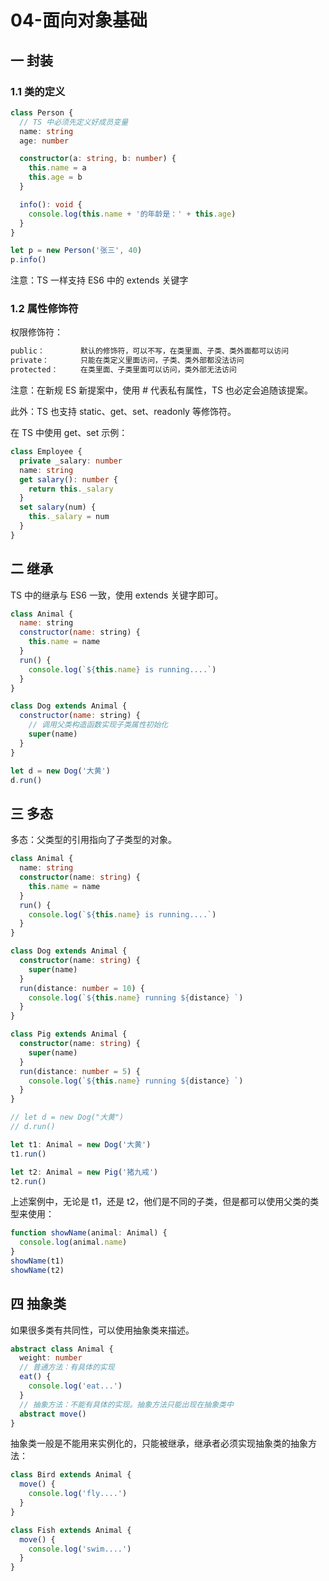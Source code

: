 # 04-面向对象基础

## 一 封装

### 1.1 类的定义

```ts
class Person {
  // TS 中必须先定义好成员变量
  name: string
  age: number

  constructor(a: string, b: number) {
    this.name = a
    this.age = b
  }

  info(): void {
    console.log(this.name + '的年龄是：' + this.age)
  }
}

let p = new Person('张三', 40)
p.info()
```

注意：TS 一样支持 ES6 中的 extends 关键字

### 1.2 属性修饰符

权限修饰符：

```txt
public：        默认的修饰符，可以不写，在类里面、子类、类外面都可以访问
private：       只能在类定义里面访问，子类、类外部都没法访问
protected：     在类里面、子类里面可以访问，类外部无法访问
```

注意：在新规 ES 新提案中，使用 # 代表私有属性，TS 也必定会追随该提案。

此外：TS 也支持 static、get、set、readonly 等修饰符。

在 TS 中使用 get、set 示例：

```ts
class Employee {
  private _salary: number
  name: string
  get salary(): number {
    return this._salary
  }
  set salary(num) {
    this._salary = num
  }
}
```

## 二 继承

TS 中的继承与 ES6 一致，使用 extends 关键字即可。

```js
class Animal {
  name: string
  constructor(name: string) {
    this.name = name
  }
  run() {
    console.log(`${this.name} is running....`)
  }
}

class Dog extends Animal {
  constructor(name: string) {
    // 调用父类构造函数实现子类属性初始化
    super(name)
  }
}

let d = new Dog('大黄')
d.run()
```

## 三 多态

多态：父类型的引用指向了子类型的对象。

```ts
class Animal {
  name: string
  constructor(name: string) {
    this.name = name
  }
  run() {
    console.log(`${this.name} is running....`)
  }
}

class Dog extends Animal {
  constructor(name: string) {
    super(name)
  }
  run(distance: number = 10) {
    console.log(`${this.name} running ${distance} `)
  }
}

class Pig extends Animal {
  constructor(name: string) {
    super(name)
  }
  run(distance: number = 5) {
    console.log(`${this.name} running ${distance} `)
  }
}

// let d = new Dog("大黄")
// d.run()

let t1: Animal = new Dog('大黄')
t1.run()

let t2: Animal = new Pig('猪九戒')
t2.run()
```

上述案例中，无论是 t1，还是 t2，他们是不同的子类，但是都可以使用父类的类型来使用：

```ts
function showName(animal: Animal) {
  console.log(animal.name)
}
showName(t1)
showName(t2)
```

## 四 抽象类

如果很多类有共同性，可以使用抽象类来描述。

```ts
abstract class Animal {
  weight: number
  // 普通方法：有具体的实现
  eat() {
    console.log('eat...')
  }
  // 抽象方法：不能有具体的实现。抽象方法只能出现在抽象类中
  abstract move()
}
```

抽象类一般是不能用来实例化的，只能被继承，继承者必须实现抽象类的抽象方法：

```ts
class Bird extends Animal {
  move() {
    console.log('fly....')
  }
}

class Fish extends Animal {
  move() {
    console.log('swim....')
  }
}
```
